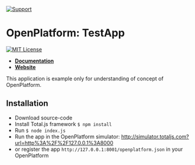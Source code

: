 [![Support](https://www.totaljs.com/img/button-support.png?v=2)](https://www.totaljs.com/support/)

# OpenPlatform: TestApp

[![MIT License][license-image]][license-url]

- [__Documentation__](https://wiki.totaljs.com/openplatform/01-welcome/)
- [__Website__](https://www.totaljs.com/openplatform/)

This application is example only for understanding of concept of OpenPlatform.

## Installation

- Download source-code
- Install Total.js framework `$ npm install`
- Run `$ node index.js`
- Run the app in the OpenPlatform simulator: <http://simulator.totaljs.com?url=http%3A%2F%2F127.0.0.1%3A8000>
- or register the app `http://127.0.0.1:8001/openplatform.json` in your OpenPlatform

[license-image]: https://img.shields.io/badge/license-MIT-blue.svg?style=flat
[license-url]: license.txt

